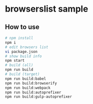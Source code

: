 # browserslist sample

## How to use

```sh
# npm install
npm i
# edit browsers list
vi package.json
# show build info
npm start
# build (all)
npm run build
# build (target)
npm run build:babel
npm run build:browserify
npm run build:webpack
npm run build:autoprefixer
npm run build:gulp-autoprefixer
```
